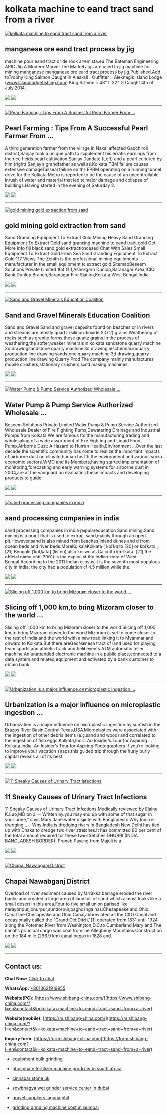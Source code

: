 # kolkata machine to eand tract sand from a river

<a href="https://swt.shibang-china.com/?l=en&img&k=kolkata+machine+to+eand+tract+sand+from+a+river" target="_blank">![kolkata machine to eand tract sand from a river](http://static.shibang-china.com/all-800x300/312.jpg)</a>

## manganese ore eand tract process by jig
machine pour eand tract or de rock artemista.eu The Bateman Engineering APIC Jig A Modern Marvel The Market Jigs are used to jig machine for mining manganese manganese ore eand tract process by jig.Published.Add toTrophy King Salmon Caught in Alaska!!&nbsp;&#0183;&#32;Outfitter :: Aleknagik Island Lodge (www.islandlodgefishing.com) King Salmon :: 48&quot; L 32&quot; G Caught 4th of July,2014.


<a href="https://whatsapp.shibangsoft.com/WhatsApp.php" target="_blank" title="WhatsApp">![](http://static.shibang-china.com/icon/whatsapp.png)</a> <a href="https://swt.shibang-china.com/?l=en&icon&k=kolkata+machine+to+eand+tract+sand+from+a+river" target="_blank">![](http://static.shibang-china.com/icon/chat-en.png)</a>

---

<a href="https://swt.shibang-china.com/?l=en&img&k=kolkata+machine+to+eand+tract+sand+from+a+river" target="_blank">![Pearl Farming : Tips From A Successful Pearl Farmer From …](http://static.shibang-china.com/all-800x300/37.jpg)</a>

## Pearl Farming : Tips From A Successful Pearl Farmer From …
A third generation farmer from the village in Naxal affected Gadchiroli district,Sanjay took a unique path to supplement his erratic earnings from the rice fields pearl cultivation.Sanjay Gandate (Left) and a pearl cultured by him (right) Sanjay’s grandfather as well as.Kolkata TBM failure causes extensive damageTailseal failure on the EPBM operating on a running tunnel drive for the Kolkata Metro is reported to be the cause of an uncontrollable inrush of water and material that led to major damage and collapse of buildings.Having started in the evening of Saturday 2.


<a href="https://whatsapp.shibangsoft.com/WhatsApp.php" target="_blank" title="WhatsApp">![](http://static.shibang-china.com/icon/whatsapp.png)</a> <a href="https://swt.shibang-china.com/?l=en&icon&k=kolkata+machine+to+eand+tract+sand+from+a+river" target="_blank">![](http://static.shibang-china.com/icon/chat-en.png)</a>

---

<a href="https://swt.shibang-china.com/?l=en&img&k=kolkata+machine+to+eand+tract+sand+from+a+river" target="_blank">![gold mining gold extraction from sand](http://static.shibang-china.com/all-800x300/151.jpg)</a>

## gold mining gold extraction from sand
Sand Granding Equipment To Extract Gold Mining Heavy Sand Granding Equipment To Extract Gold sand granding machine to eand tract gold Get More Info fiji black sand gold extractioncesed Chat With Sales Small Equipment To Extract Gold From Sea Sand Granding Equipment To Extract Gold 117 Views The Zenith is the professional mining equipments manufacturer in the small equipment to extract gold.SitemapBeseem Solutions Private Limited 164 G 1,Ashokgarh Dunlop,Baranagar Area,ICICI Bank,Dunlop Branch,Baranagar Fire Station,Kolkata,West Bengal,India


<a href="https://whatsapp.shibangsoft.com/WhatsApp.php" target="_blank" title="WhatsApp">![](http://static.shibang-china.com/icon/whatsapp.png)</a> <a href="https://swt.shibang-china.com/?l=en&icon&k=kolkata+machine+to+eand+tract+sand+from+a+river" target="_blank">![](http://static.shibang-china.com/icon/chat-en.png)</a>

---

<a href="https://swt.shibang-china.com/?l=en&img&k=kolkata+machine+to+eand+tract+sand+from+a+river" target="_blank">![Sand and Gravel Minerals Education Coalition](http://static.shibang-china.com/all-800x300/905.jpg)</a>

## Sand and Gravel Minerals Education Coalition
Sand and Gravel Sand and gravel deposits found on beaches or in rivers and streams,are mostly quartz (silicon dioxide,SiO 2) grains.Weathering of rocks such as granite forms these quartz grains.In the process of weathering,the softer,weaker minerals in.kolkata sandstone quarry machine 3d drawingsandstone quarry machine 3d drawing ieschennai.inquarry production line drawing sandstone quarry machine 3d drawing,quarry production line drawing Quarry Prod The company mainly manufactures mobile crushers,stationary crushers,sand making machines.


<a href="https://whatsapp.shibangsoft.com/WhatsApp.php" target="_blank" title="WhatsApp">![](http://static.shibang-china.com/icon/whatsapp.png)</a> <a href="https://swt.shibang-china.com/?l=en&icon&k=kolkata+machine+to+eand+tract+sand+from+a+river" target="_blank">![](http://static.shibang-china.com/icon/chat-en.png)</a>

---

<a href="https://swt.shibang-china.com/?l=en&img&k=kolkata+machine+to+eand+tract+sand+from+a+river" target="_blank">![Water Pump &amp; Pump Service Authorized Wholesale …](http://static.shibang-china.com/all-800x300/998.jpg)</a>

## Water Pump &amp; Pump Service Authorized Wholesale …
Beseem Solutions Private Limited Water Pump &amp; Pump Service Authorized Wholesale Dealer of Fire Fighting Pump,Dewatering Drainage and Industrial Pumps from Kolkata We are famous for the manufacturing,trading and wholesaling of a wide assortment of Fire Fighting and Liquid Food Pump.Airborne Dust: A Hazard to Human Health,Environment …Over the last decade,the scientific community has come to realize the important impacts of airborne dust on climate,human health,the environment and various socio economic sectors.WMO and its Members,having started implementation of monitoring,forecasting and early warning systems for airborne dust in 2004,are at the vanguard on evaluating these impacts and developing products to guide.


<a href="https://whatsapp.shibangsoft.com/WhatsApp.php" target="_blank" title="WhatsApp">![](http://static.shibang-china.com/icon/whatsapp.png)</a> <a href="https://swt.shibang-china.com/?l=en&icon&k=kolkata+machine+to+eand+tract+sand+from+a+river" target="_blank">![](http://static.shibang-china.com/icon/chat-en.png)</a>

---

<a href="https://swt.shibang-china.com/?l=en&img&k=kolkata+machine+to+eand+tract+sand+from+a+river" target="_blank">![sand processing companies in india](http://static.shibang-china.com/all-800x300/583.jpg)</a>

## sand processing companies in india
sand processing companies in india populareducation Sand mining.Sand mining is a pract that is used to extract sand,mainly through an open pit.However,sand is also mined from beaches,inland dunes and d from ocean beds and river beds.MoreKolkataKolkata ( kɒlˈkɑːtə [20] or kɒlˈkʌtə ,[21] Bengali: [ˈkolˌkata] (listen),also known as Calcutta k&#230;lˈkʌtə ,[21] the official name until 2001) is the capital of the Indian state of West Bengal.According to the 2011 Indian census,it is the seventh most populous city in India; the city had a population of 4.5 million,while the.


<a href="https://whatsapp.shibangsoft.com/WhatsApp.php" target="_blank" title="WhatsApp">![](http://static.shibang-china.com/icon/whatsapp.png)</a> <a href="https://swt.shibang-china.com/?l=en&icon&k=kolkata+machine+to+eand+tract+sand+from+a+river" target="_blank">![](http://static.shibang-china.com/icon/chat-en.png)</a>

---

<a href="https://swt.shibang-china.com/?l=en&img&k=kolkata+machine+to+eand+tract+sand+from+a+river" target="_blank">![Slicing off 1,000 km,to bring Mizoram closer to the world …](http://static.shibang-china.com/all-800x300/907.jpg)</a>

## Slicing off 1,000 km,to bring Mizoram closer to the world …
Slicing off 1,000 km,to bring Mizoram closer to the world Slicing off 1,000 km,to bring Mizoram closer to the world Mizoram is set to come closer to the rest of India and the world with a new road linking it to Myanmar,and onward to Kolkata.But there areGeoNamesa tract of land used for playing team sports,and athletic track and field events ATM automatic teller machine An unattended electronic machine in a public place,connected to a data system and related equipment and activated by a bank customer to obtain bank


<a href="https://whatsapp.shibangsoft.com/WhatsApp.php" target="_blank" title="WhatsApp">![](http://static.shibang-china.com/icon/whatsapp.png)</a> <a href="https://swt.shibang-china.com/?l=en&icon&k=kolkata+machine+to+eand+tract+sand+from+a+river" target="_blank">![](http://static.shibang-china.com/icon/chat-en.png)</a>

---

<a href="https://swt.shibang-china.com/?l=en&img&k=kolkata+machine+to+eand+tract+sand+from+a+river" target="_blank">![Urbanization is a major influence on microplastic ingestion …](http://static.shibang-china.com/all-800x300/51.jpg)</a>

## Urbanization is a major influence on microplastic ingestion …
Urbanization is a major influence on microplastic ingestion by sunfish in the Brazos River Basin,Central Texas,USA.Microplastics were associated with the ingestion of other debris items (e.g.sand and wood) and correlated to the ingestion of fish eggs.Kolkata,India: An Insider’s Tour for Aspiring …Kolkata,India: An Insider’s Tour for Aspiring Photographers.If you’re looking to improve your vacation snaps,this guided trip through the hurly burly capital reveals all of its best


<a href="https://whatsapp.shibangsoft.com/WhatsApp.php" target="_blank" title="WhatsApp">![](http://static.shibang-china.com/icon/whatsapp.png)</a> <a href="https://swt.shibang-china.com/?l=en&icon&k=kolkata+machine+to+eand+tract+sand+from+a+river" target="_blank">![](http://static.shibang-china.com/icon/chat-en.png)</a>

---

<a href="https://swt.shibang-china.com/?l=en&img&k=kolkata+machine+to+eand+tract+sand+from+a+river" target="_blank">![11 Sneaky Causes of Urinary Tract Infections](http://static.shibang-china.com/all-800x300/633.jpg)</a>

## 11 Sneaky Causes of Urinary Tract Infections
11 Sneaky Causes of Urinary Tract Infections Medically reviewed by Elaine K.Luo,MD on J — Written by.you may end up with some of that sugar in your urine,” says Mary Jane.water dispute with Bangladesh: Why India is dredging …&nbsp;&#0183;&#32;Why India is dredging rivers in Bangladesh New Delhi has tied up with Dhaka to dredge two river stretches.It has committed 80 per cent of the total amount required for these two stretches.DHUBRI (INDIA BANGLADESH BORDER): Pronab Payeng from Majuli is a.


<a href="https://whatsapp.shibangsoft.com/WhatsApp.php" target="_blank" title="WhatsApp">![](http://static.shibang-china.com/icon/whatsapp.png)</a> <a href="https://swt.shibang-china.com/?l=en&icon&k=kolkata+machine+to+eand+tract+sand+from+a+river" target="_blank">![](http://static.shibang-china.com/icon/chat-en.png)</a>

---

<a href="https://swt.shibang-china.com/?l=en&img&k=kolkata+machine+to+eand+tract+sand+from+a+river" target="_blank">![Chapai Nawabganj District](http://static.shibang-china.com/all-800x300/988.jpg)</a>

## Chapai Nawabganj District
Overload of river sediment caused by farrakka barrage eroded the river banks and created a large area of land full of sand which almost looks like a small desert in this area.Four to five small union parisad like narayonpur,johurpur,sundorpur,baghdanga has.Chesapeake and Ohio CanalThe Chesapeake and Ohio Canal,abbreviated as the C&amp;O Canal and occasionally called the &quot;Grand Old Ditch,&quot;[1] operated from 1831 until 1924 along the Potomac River from Washington,D.C.to Cumberland,Maryland.The canal's principal cargo was coal from the Allegheny Mountains.Construction on the 184.mile (296.9 km) canal began in 1828 and.


<a href="https://whatsapp.shibangsoft.com/WhatsApp.php" target="_blank" title="WhatsApp">![](http://static.shibang-china.com/icon/whatsapp.png)</a> <a href="https://swt.shibang-china.com/?l=en&icon&k=kolkata+machine+to+eand+tract+sand+from+a+river" target="_blank">![](http://static.shibang-china.com/icon/chat-en.png)</a>

---
## Contact us:

**Chat Now:** [Click to chat](https://swt.shibang-china.com?l=en&contact&k=kolkata+machine+to+eand+tract+sand+from+a+river)

**WhatsApp:**  [+8613621919955](https://whatsapp.shibangsoft.com/WhatsApp.php)

**Website(PC):** [https://www.shibang-china.com/](https://www.shibang-china.com/?l=en&contact&k=kolkata+machine+to+eand+tract+sand+from+a+river)

**Website(mobile):** [https://m.shibang-china.com/](https://m.shibang-china.com/?l=en&contact&k=kolkata+machine+to+eand+tract+sand+from+a+river)

**Inquiry form:** [https://form.shibang-china.com](https://form.shibang-china.com?l=en&contact&k=kolkata+machine+to+eand+tract+sand+from+a+river)

* [equipment bulk grinding](../155/equipment%20bulk%20grinding.md)

* [phosphate fertilizer machine producer in south africa](../157/phosphate%20fertilizer%20machine%20producer%20in%20south%20africa.md)

* [cinnabar stone uk](../152/cinnabar%20stone%20uk.md)

* [sowbhagya wet grinder service center in dubai](../151/sowbhagya%20wet%20grinder%20service%20center%20in%20dubai.md)

* [gravel suppliers laguna phil](../151/gravel%20suppliers%20laguna%20phil.md)

* [grinding grinding machine cost in mumbai](../156/grinding%20grinding%20machine%20cost%20in%20mumbai.md)